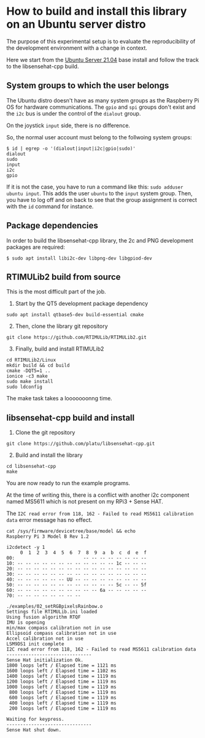 # How to build and install this library on an Ubuntu server distro

The purpose of this experimental setup is to evaluate the reproducibility of
the development environment with a change in context.

Here we start from the [Ubuntu Server
21.04](https://ubuntu.com/download/raspberry-pi) base install and follow the
track to the libsensehat-cpp build.

## System groups to which the user belongs

The Ubuntu distro doesn't have as many system groups as the Raspberry Pi OS for
hardware communications. The `gpio` and `spi` groups don't exist and the `i2c`
bus is under the control of the `dialout` group.

On the joystick `input` side, there is no difference.

So, the normal user account must belong to the follwoing system groups:

```
$ id | egrep -o '(dialout|input|i2c|gpio|sudo)'
dialout
sudo
input
i2c
gpio
```

If it is not the case, you have to run a command like this: `sudo adduser
ubuntu input`. This adds the user `ubuntu` to the `input` system group. Then,
you have to log off and on back to see that the group assignment is correct
with the `id` command for instance.   

## Package dependencies

In order to build the libsensehat-cpp library, the 2c and PNG development
packages are required:

```
$ sudo apt install libi2c-dev libpng-dev libgpiod-dev
```

## RTIMULib2 build from source

This is the most difficult part of the job.

1. Start by the QT5 development package dependency

```
sudo apt install qtbase5-dev build-essential cmake
```

2. Then, clone the library git repository

```
git clone https://github.com/RTIMULib/RTIMULib2.git
```

3. Finally, build and install RTIMULib2

```
cd RTIMULib2/Linux
mkdir build && cd build
cmake -DQT5=1 ..
ionice -c3 make
sudo make install
sudo ldconfig
```

The make task takes a looooooonng time.

## libsensehat-cpp build and install

1. Clone the git repository

```
git clone https://github.com/platu/libsensehat-cpp.git
```

2. Build and install the library

```
cd libsensehat-cpp
make
```

You are now ready to run the example programs.

At the time of writing this, there is a conflict with another i2c component
named MS5611 which is not present on my RPi3 + Sense HAT.

The `I2C read error from 118, 162 - Failed to read MS5611 calibration data`
error message has no effect.

```
cat /sys/firmware/devicetree/base/model && echo
Raspberry Pi 3 Model B Rev 1.2
```

```
i2cdetect -y 1
     0  1  2  3  4  5  6  7  8  9  a  b  c  d  e  f
00:                         -- -- -- -- -- -- -- --
10: -- -- -- -- -- -- -- -- -- -- -- -- 1c -- -- --
20: -- -- -- -- -- -- -- -- -- -- -- -- -- -- -- --
30: -- -- -- -- -- -- -- -- -- -- -- -- -- -- -- --
40: -- -- -- -- -- -- UU -- -- -- -- -- -- -- -- --
50: -- -- -- -- -- -- -- -- -- -- -- -- 5c -- -- 5f
60: -- -- -- -- -- -- -- -- -- -- 6a -- -- -- -- --
70: -- -- -- -- -- -- -- --
```

```
./examples/02_setRGBpixelsRainbow.o
Settings file RTIMULib.ini loaded
Using fusion algorithm RTQF
IMU is opening
min/max compass calibration not in use
Ellipsoid compass calibration not in use
Accel calibration not in use
LSM9DS1 init complete
I2C read error from 118, 162 - Failed to read MS5611 calibration data
-------------------------------
Sense Hat initialization Ok.
1800 loops left / Elapsed time = 1121 ms
1600 loops left / Elapsed time = 1102 ms
1400 loops left / Elapsed time = 1119 ms
1200 loops left / Elapsed time = 1119 ms
1000 loops left / Elapsed time = 1119 ms
 800 loops left / Elapsed time = 1119 ms
 600 loops left / Elapsed time = 1119 ms
 400 loops left / Elapsed time = 1119 ms
 200 loops left / Elapsed time = 1119 ms

Waiting for keypress.
-------------------------------
Sense Hat shut down.
```
